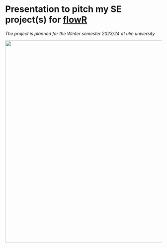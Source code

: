 # Presentation to pitch my SE project(s) for [flowR](https://github.com/Code-Inspect/flowr)

*The project is planned for the Winter semester 2023/24 at ulm university*

[<img src="https://github.com/EagleoutIce/se-projects-2023-flowr/blob/gh-pages/preview-1.png?raw=true" width="650"/>](https://media.githubusercontent.com/media/EagleoutIce/se-projects-2023-flowr/gh-pages/presentation.pdf)